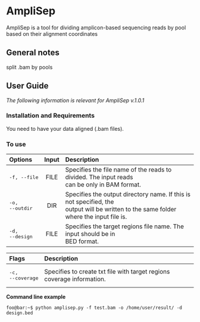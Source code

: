 # AmpliSep
AmpliSep is a tool for dividing amplicon-based sequencing reads by pool based on their alignment coordinates

## General notes
split .bam by pools

## User Guide
*The following information is relevant for AmpliSep v.1.0.1*
### Installation and Requirements
You need to have your data aligned (.bam files).


### To use
| Options  | Input  | Description |
| :----------------------- |:------:|:---------------|
| <pre lang="console">-f, --file</pre> | FILE | Specifies the file name of the reads to divided. The input reads<br> can be only in BAM format. |
| <pre lang="console">-o, --outdir</pre> | DIR | Specifies the output directory name. If this is not specified, the<br> output will be written to the same folder where the input file is. |
| <pre lang="console">-d, --design</pre> | FILE | Specifies the target regions file name. The input should be in<br> BED format. |

| Flags  | Description |
| :------- |:----------------------------|
| <pre lang="console">-c, --coverage</pre> | Specifies to create txt file with target regions coverage information. |

**Command line example**
```console
foo@bar:~$ python amplisep.py -f test.bam -o /home/user/result/ -d design.bed
```
